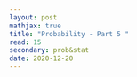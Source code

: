 ```yaml
---
layout: post
mathjax: true
title: "Probability - Part 5 "
read: 15
secondary: prob&stat
date: 2020-12-20
---
```



